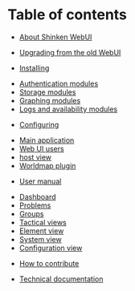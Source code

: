# Table of contents
* [About Shinken WebUI][home]

* [Upgrading from the old WebUI](upgrade)

* [Installing][installing]
 - [Authentication modules][ins-authenticating]
 - [Storage modules][ins-storing]
 - [Graphing modules][ins-graphing]
 - [Logs and availability modules][ins-logs]

* [Configuring][configuring]
 - [Main application][conf-main]
 - [Web UI users][conf-users]
 - [host view][conf-hostview]
 - [Worldmap plugin][conf-worldmap]

* [User manual][usermanual]
 - [Dashboard][user-dashboard]
 - [Problems][user-problems]
 - [Groups][user-groups]
 - [Tactical views][user-tactical]
 - [Element view][user-element]
 - [System view][user-system]
 - [Configuration view][user-configuration]

* [How to contribute](how-to-contribute)
 - [Technical documentation][dev-design]


[home]: https://github.com/shinken-monitoring/mod-webui/wiki/Home
[installing]: https://github.com/shinken-monitoring/mod-webui/wiki/Installation
[ins-main]: https://github.com/shinken-monitoring/mod-webui/wiki/Installing-Shinken-WebUI
[ins-authenticating]: https://github.com/shinken-monitoring/mod-webui/wiki/Installing-WebUI-authentication-modules
[ins-storing]: https://github.com/shinken-monitoring/mod-webui/wiki/Installing-WebUI-storage-modules
[ins-graphing]: https://github.com/shinken-monitoring/mod-webui/wiki/Installing-WebUI-graph-modules
[ins-logs]: https://github.com/shinken-monitoring/mod-webui/wiki/Installing-WebUI-logs-and-availability-modules
[configuring]: https://github.com/shinken-monitoring/mod-webui/wiki/Configuration
[conf-main]: https://github.com/shinken-monitoring/mod-webui/wiki/Configuration---Main-parameters
[conf-users]: https://github.com/shinken-monitoring/mod-webui/wiki/Configuration---WebUI-Users 
[conf-hostview]: https://github.com/shinken-monitoring/mod-webui/wiki/Configuration---custom-host-view
[conf-worldmap]: https://github.com/shinken-monitoring/mod-webui/wiki/Configuration---Worldmap
[development]: https://github.com/shinken-monitoring/mod-webui/wiki/Development
[dev-design]: https://github.com/shinken-monitoring/mod-webui/wiki/Design
[dev-contributing]: https://github.com/shinken-monitoring/mod-webui/wiki/Contributing
[usermanual]: https://github.com/shinken-monitoring/mod-webui/wiki/User-manual
[user-dashboard]: https://github.com/shinken-monitoring/mod-webui/wiki/User-manual-Dashboard
[user-problems]: https://github.com/shinken-monitoring/mod-webui/wiki/User-manual-Problems
[user-groups]: https://github.com/shinken-monitoring/mod-webui/wiki/User-manual-Groups
[user-tactical]: https://github.com/shinken-monitoring/mod-webui/wiki/User-manual-Tactical-views
[user-element]: https://github.com/shinken-monitoring/mod-webui/wiki/User-manual-Element-view
[user-system]: https://github.com/shinken-monitoring/mod-webui/wiki/User-manual-System
[user-configuration]: https://github.com/shinken-monitoring/mod-webui/wiki/User-manual-Configuration
